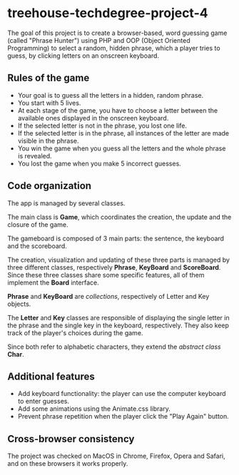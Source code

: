 # treehouse-techdegree-project-4

The goal of this project is to create a browser-based, word guessing game (called "Phrase Hunter") using PHP and OOP (Object Oriented Programming) to select a random, hidden phrase, which a player tries to guess, by clicking letters on an onscreen keyboard.


 ## Rules of the game

* Your goal is to guess all the letters in a hidden, random phrase.
* You start with 5 lives.
* At each stage of the game, you have to choose a letter between the available ones displayed in the onscreen keyboard.
* If the selected letter is not in the phrase, you lost one life.
* If the selected letter is in the phrase, all instances of the letter are made visible in the phrase.
* You win the game when you guess all the letters and the whole phrase is revealed.
* You lost the game when you make 5 incorrect guesses.


## Code organization

The app is managed by several classes.

The main class is **Game**, which coordinates the creation, the update and the closure of the game.

The gameboard is composed of 3 main parts: the sentence, the keyboard and the scoreboard. 

The creation, visualization and updating of these three parts is managed by three different classes, respectively **Phrase**, **KeyBoard** and **ScoreBoard**.
Since these three classes share some specific features, all of them implement the **Board** interface.

**Phrase** and **KeyBoard** are *collections*, respectively of Letter and Key objects.

The **Letter** and **Key** classes are responsible of displaying the single letter in the phrase and the single key in the keyboard, respectively. They also keep track of the player's choices during the game.

Since both refer to alphabetic characters, they extend the *abstract class* **Char**.


## Additional features

* Add keyboard functionality: the player can use the computer keyboard to enter guesses.
* Add some animations using the Animate.css library.
* Prevent phrase repetition when the player click the "Play Again" button.


## Cross-browser consistency

The project was checked on MacOS in Chrome, Firefox, Opera and Safari, and on these browsers it works properly.


